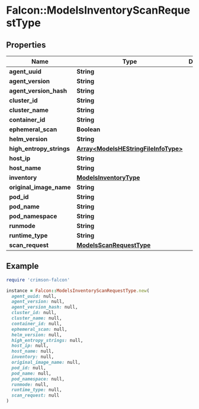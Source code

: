 # Falcon::ModelsInventoryScanRequestType

## Properties

| Name | Type | Description | Notes |
| ---- | ---- | ----------- | ----- |
| **agent_uuid** | **String** |  |  |
| **agent_version** | **String** |  |  |
| **agent_version_hash** | **String** |  |  |
| **cluster_id** | **String** |  |  |
| **cluster_name** | **String** |  |  |
| **container_id** | **String** |  | [optional] |
| **ephemeral_scan** | **Boolean** |  | [optional] |
| **helm_version** | **String** |  |  |
| **high_entropy_strings** | [**Array&lt;ModelsHEStringFileInfoType&gt;**](ModelsHEStringFileInfoType.md) |  | [optional] |
| **host_ip** | **String** |  |  |
| **host_name** | **String** |  |  |
| **inventory** | [**ModelsInventoryType**](ModelsInventoryType.md) |  |  |
| **original_image_name** | **String** |  |  |
| **pod_id** | **String** |  | [optional] |
| **pod_name** | **String** |  | [optional] |
| **pod_namespace** | **String** |  | [optional] |
| **runmode** | **String** |  |  |
| **runtime_type** | **String** |  | [optional] |
| **scan_request** | [**ModelsScanRequestType**](ModelsScanRequestType.md) |  |  |

## Example

```ruby
require 'crimson-falcon'

instance = Falcon::ModelsInventoryScanRequestType.new(
  agent_uuid: null,
  agent_version: null,
  agent_version_hash: null,
  cluster_id: null,
  cluster_name: null,
  container_id: null,
  ephemeral_scan: null,
  helm_version: null,
  high_entropy_strings: null,
  host_ip: null,
  host_name: null,
  inventory: null,
  original_image_name: null,
  pod_id: null,
  pod_name: null,
  pod_namespace: null,
  runmode: null,
  runtime_type: null,
  scan_request: null
)
```

